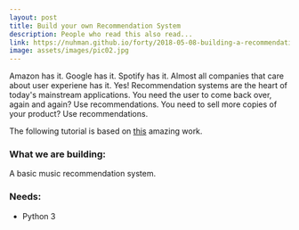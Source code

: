 ```yaml
---
layout: post
title: Build your own Recommendation System
description: People who read this also read...
link: https://nuhman.github.io/forty/2018-05-08-building-a-recommendation-system.html
image: assets/images/pic02.jpg
---
```


Amazon has it. Google has it. Spotify has it. Almost all companies that care about user experiene has it. Yes! Recommendation 
systems are the heart of today's mainstream applications. 
You need the user to come back over, again and again? Use recommendations. You need to sell more copies of your product? Use recommendations.  

The following tutorial is based on [this](http://guidetodatamining.com) amazing work.  

### What we are building:  

A basic music recommendation system.  
  
### Needs:  
* Python 3
  
